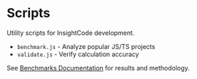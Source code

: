 # Scripts

Utility scripts for InsightCode development.

- `benchmark.js` - Analyze popular JS/TS projects
- `validate.js` - Verify calculation accuracy

See [Benchmarks Documentation](../docs/benchmarks/) for results and methodology.